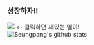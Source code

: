 ### 성장하자!!
<a align="center" href="https://www.github.com/seungpang"><img src="https://clickme.today/api/v1/svg-iamge/increment?name=seungpang"/></a> <- 클릭하면 재밌는 일이!
</br>
![Seungpang's github stats](https://github-readme-stats.vercel.app/api?username=Seungpang&show_icons=true&theme=merko)
